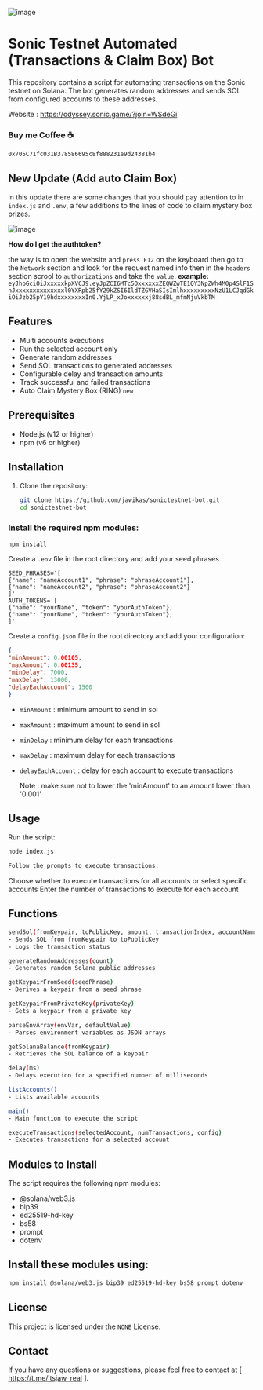 ![image](https://github.com/jawikas/sonictestnet-bot/assets/63976518/897cd08b-5b1d-4141-89ce-e6ae551c5c3f)

# Sonic Testnet Automated (Transactions & Claim Box) Bot

This repository contains a script for automating transactions on the Sonic testnet on Solana. The bot generates random addresses and sends SOL from configured accounts to these addresses. 

Website : https://odyssey.sonic.game/?join=WSdeGi

### Buy me Coffee ☕ 
```
0x705C71fc031B378586695c8f888231e9d24381b4
```
## New Update (Add auto Claim Box)
in this update there are some changes that you should pay attention to in `index.js` and `.env`, a few additions to the lines of code to claim mystery box prizes.

![image](https://github.com/jawikas/sonictestnet-bot/assets/63976518/5d21939a-b1fd-42f3-ac83-ad03b8a4b760)

**How do I get the authtoken?** 

the way is to open the website and `press F12` on the keyboard then go to the `Network` section and look for the request named info then in the `headers` section scrool to `authorizations` and take the `value`.
**example:**
`eyJhbGciOiJxxxxxkpXVCJ9.eyJpZCI6MTc5OxxxxxxZEQWZwTE1QY3NpZWh4M0p4SlF1SnJxxxxxxxxxxxxxxl0YXRpb25fY29kZSI6IldTZGVHaSIsImlhxxxxxxxxxNzU1LCJqdGkiOiJzb25pY19hdxxxxxxxxIn0.YjLP_xJoxxxxxxj88sdBL_mfmNjuVkbTM`
## Features

- Multi accounts executions 
- Run the selected account only
- Generate random addresses
- Send SOL transactions to generated addresses
- Configurable delay and transaction amounts
- Track successful and failed transactions
- Auto Claim Mystery Box (RING) `new`

## Prerequisites

- Node.js (v12 or higher)
- npm (v6 or higher)

## Installation

1. Clone the repository:

   ```bash
   git clone https://github.com/jawikas/sonictestnet-bot.git
   cd sonictestnet-bot
   ```
   
### Install the required npm modules:

   ```bash
npm install
   ```

Create a `.env` file in the root directory and add your seed phrases :
   ```env
SEED_PHRASES='[
  {"name": "nameAccount1", "phrase": "phraseAccount1"},
  {"name": "nameAccount2", "phrase": "phraseAccount2"}
]'
AUTH_TOKENS='[
  {"name": "yourName", "token": "yourAuthToken"},
  {"name": "yourName", "token": "yourAuthToken"},
]'
   ```

Create a `config.json` file in the root directory and add your configuration:
   ```json
{
  "minAmount": 0.00105,
  "maxAmount": 0.00135,
  "minDelay": 7000,
  "maxDelay": 13000,
  "delayEachAccount": 1500
}
   ```
- `minAmount` : minimum amount to send in sol
- `maxAmount` : maximum amount to send in sol
- `minDelay` : minimum delay for each transactions
- `maxDelay` : maximum delay for each transactions
- `delayEachAccount` : delay for each account to execute transactions

  Note : make sure not to lower the 'minAmount' to an amount lower than '0.001'

## Usage
Run the script:

   ```bash
node index.js
   ```

   ```bash
Follow the prompts to execute transactions:
   ```

Choose whether to execute transactions for all accounts or select specific accounts
Enter the number of transactions to execute for each account

## Functions
   ```bash
sendSol(fromKeypair, toPublicKey, amount, transactionIndex, accountName)
- Sends SOL from fromKeypair to toPublicKey
- Logs the transaction status

generateRandomAddresses(count)
- Generates random Solana public addresses
  
getKeypairFromSeed(seedPhrase)
- Derives a keypair from a seed phrase

getKeypairFromPrivateKey(privateKey)
- Gets a keypair from a private key

parseEnvArray(envVar, defaultValue)
- Parses environment variables as JSON arrays

getSolanaBalance(fromKeypair)
- Retrieves the SOL balance of a keypair

delay(ms)
- Delays execution for a specified number of milliseconds

listAccounts()
- Lists available accounts

main()
- Main function to execute the script

executeTransactions(selectedAccount, numTransactions, config)
- Executes transactions for a selected account
   ```
## Modules to Install
The script requires the following npm modules:

- @solana/web3.js
- bip39
- ed25519-hd-key
- bs58
- prompt
- dotenv

## Install these modules using:

```bash
npm install @solana/web3.js bip39 ed25519-hd-key bs58 prompt dotenv
```
## License

This project is licensed under the `NONE` License.

## Contact
If you have any questions or suggestions, please feel free to contact at [ https://t.me/itsjaw_real ].


